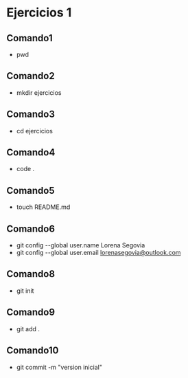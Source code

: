 # Ejercicios 1
## Comando1
- pwd
## Comando2
- mkdir ejercicios
## Comando3
- cd ejercicios
## Comando4
- code .
## Comando5
- touch README.md
## Comando6
- git config --global user.name Lorena Segovia
- git config --global user.email lorenasegovia@outlook.com
## Comando8
- git init
## Comando9
- git add .
## Comando10
- git commit -m "version inicial"
